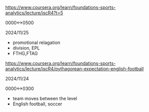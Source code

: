https://www.coursera.org/learn/foundations-sports-analytics/lecture/iscR4?t=5

0000<->0500

2024/11/25

- promotional relagation
- division, EPL
- FTHG,FTAG

https://www.coursera.org/learn/foundations-sports-analytics/lecture/iscR4/pythagorean-expectation-english-football

2024/11/24

0000<->0300

- team moves between the level
- English football, soccer
